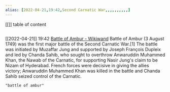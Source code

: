 ```yaml
---
alias: [2022-04-21,19:42,Second Carnatic War,,,,,,,,,,]
---
```

[[]]
table of content
```toc
```

[[2022-04-21]] 19:42 [Battle of Ambur - Wikiwand](https://www.wikiwand.com/en/Battle_of_Ambur)
Battle of Ambur (3 August 1749) was the first major battle of the Second Carnatic War.[1]
The battle was initiated by Muzaffar Jung and supported by Joseph François Dupleix and led by Chanda Sahib, who sought to overthrow Anwaruddin Muhammed Khan, the Nawab of the Carnatic, for supporting Nasir Jung's claim to be Nizam of Hyderabad. French forces were decisive in giving the allies victory; Anwaruddin Muhammed Khan was killed in the battle and Chanda Sahib seized control of the Carnatic.
```query
"battle of ambur"
```